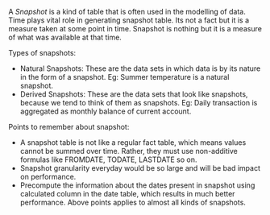 A _Snapshot_ is a kind of table that is often used in the modelling of data. Time plays vital role in generating snapshot table. Its not a fact but it is a measure taken at some point in time. Snapshot is nothing but it is a measure of what was available at that time. 

Types of snapshots:
+ Natural Snapshots: These are the data sets in which data is by its nature in the form of a snapshot. Eg: Summer temperature is a natural snapshot.
+ Derived Snapshots: These are the data sets that look like snapshots, because we tend to think of them as snapshots. Eg: Daily transaction is aggregated as monthly balance of current account. 

Points to remember about snapshot:
* A snapshot table is not like a regular fact table, which means values cannot be summed over time. Rather, they must use non-additive formulas like FROMDATE, TODATE, LASTDATE so on.
* Snapshot granularity everyday would be so large and will be bad impact on performance. 
* Precompute the information about the dates present in snapshot using calculated column in the date table, which results in much better performance.
Above points applies to almost all kinds of snapshots.
 
